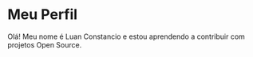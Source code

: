 # Meu Perfil
Olá! Meu nome é Luan Constancio e estou aprendendo a contribuir com projetos Open Source.
